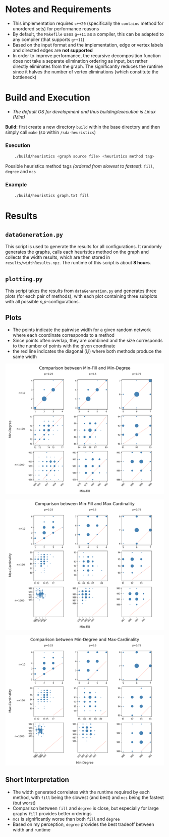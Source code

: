 # Notes and Requirements
- This implementation requires `c++20` (specifically the `contains` method for unordered sets) for performance reasons
- By default, the `Makefile` uses `g++11` as a compiler, this can be adapted to any compiler (that supports `g++11`)
- Based on the input format and the implementation, edge or vertex labels and directed edges are **not supported**
- In order to improve performance, the recursive decomposition function does not take a separate elimination ordering as input, but rather directly eliminates from the graph. The significantly reduces the runtime since it halves the number of vertex eliminations (which constitute the bottleneck)


# Build and Execution
- *The default OS for development and thus building/execution is Linux (Mint)*

**Build:** first create a new directory `build` within the base directory and then simply call `make` (so within `/sda-heuristics`)

### Execution
```bash
    ./build/heuristics <graph source file> <heuristics method tag>
```
Possible heuristics method tags *(ordered from slowest to fastest)*: `fill`, `degree` and `mcs`

### Example
```shell
    ./build/heuristics graph.txt fill
```


# Results
## `dataGeneration.py` 
This script is used to generate the results for all configurations. It randomly generates the graphs, calls each heuristics method on the graph and collects the width results, which are then stored in `results/widthResults.npz`. The runtime of this script is about **8 hours**.

## `plotting.py`
This script takes the results from `dataGeneration.py` and generates three plots (for each pair of methods), with each plot containing three subplots with all possible *n,p*-configurations.

## Plots
- The points indicate the pairwise width for a given random network where each coordinate corresponds to a method
- Since points often overlap, they are combined and the size corresponds to the number of points with the given coordinate
- the red line indicates the diagonal (i,i) where both methods produce the same width

![](plots/comparison_fill-degree.png)

![](plots/comparison_fill-mcs.png)

![](plots/comparison_degree-mcs.png)


## Short Interpretation
- The width generated correlates with the runtime required by each method, with `fill` being the slowest (and best) and `mcs` being the fastest (but worst)
- Comparison between `fill` and `degree` is close, but especially for large graphs `fill` provides better orderings
- `mcs` is significantly worse than both `fill` and `degree` 
- Based on my perception, `degree` provides the best tradeoff between width and runtime
